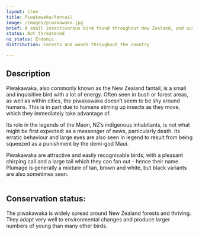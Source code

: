 ```yaml
---
layout: item
title: Piwakawaka/fantail
image: /images/piwakawaka.jpg
brief: A small insectivorous bird found throughout New Zealand, and our only species of fantail
status: Not threatened
nz_status: Endemic
distribution: Forests and woods throughout the country

---
```


## Description 
Piwakawaka, also commonly known as the New Zealand fantail, is a small and inquisitive bird with a lot of energy. Often seen in bush or forest areas, as well as within cities, the piwakawaka doesn’t seem to be shy around humans. This is in part due to humans stirring up insects as they move, which they immediately take advantage of. 

Its role in the legends of the Maori, NZ’s indigenous inhabitants, is not what might be first expected: as a messenger of news, particularly death. Its erratic behaviour and large eyes are also seen in legend to result from being squeezed as a punishment by the demi-god Maui.

Piwakawaka are attractive and easily recognisable birds, with a pleasant chirping call and a large tail which they can fan out - hence their name. Plumage is generally a mixture of tan, brown and white, but black variants are also sometimes seen.  
<br>
##  Conservation status:
The piwakawaka is widely spread around New Zealand forests and thriving. They adapt very well to environmental changes and produce larger numbers of young than many other birds.
